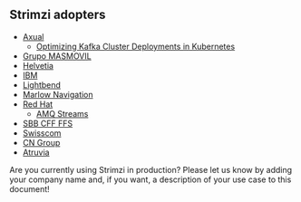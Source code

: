 ## Strimzi adopters

* [Axual](https://axual.com/)
    * [Optimizing Kafka Cluster Deployments in Kubernetes](https://itnext.io/optimizing-kafka-cluster-deployments-in-kubernetes-ceda3f95c157)
* [Grupo MASMOVIL](https://www.grupomasmovil.com/)
* [Helvetia](https://helvetia.com/)
* [IBM](https://www.ibm.com/cloud/event-streams)
* [Lightbend](https://www.lightbend.com/)
* [Marlow Navigation](https://marlow-navigation.com/)
* [Red Hat](https://www.redhat.com/en/)
    * [AMQ Streams](https://www.redhat.com/en/resources/amq-streams-datasheet)
* [SBB CFF FFS](https://www.sbb.ch/en/home.html)
* [Swisscom](https://www.swisscom.ch/)
* [CN Group](https://www.cngroup.dk/)
* [Atruvia](https://atruvia.de/)

Are you currently using Strimzi in production?
Please let us know by adding your company name and, if you want, a description of your use case to this document!
